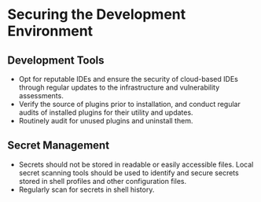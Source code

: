 # Securing the Development Environment

## Development Tools

* Opt for reputable IDEs and ensure the security of cloud-based IDEs through regular updates to the infrastructure and vulnerability assessments.
* Verify the source of plugins prior to installation, and conduct regular audits of installed plugins for their utility and updates.
* Routinely audit for unused plugins and uninstall them.

## Secret Management

* Secrets should not be stored in readable or easily accessible files. Local secret scanning tools should be used to identify and secure secrets stored in shell profiles and other configuration files.
* Regularly scan for secrets in shell history.
